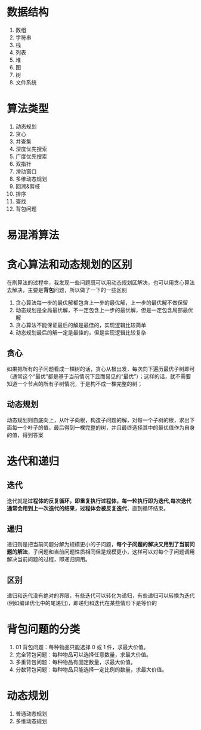 # 数据结构
1. 数组
2. 字符串
3. 栈
4. 列表
5. 堆
6. 图
7. 树
8. 文件系统
# 算法类型
1. 动态规划
2. 贪心
3. 并查集
4. 深度优先搜索
5. 广度优先搜索
6. 双指针
7. 滑动窗口
8. 多维动态规划
9. 回溯&剪枝
10. 排序
11. 查找
12. 背包问题
# 易混淆算法
# 贪心算法和动态规划的区别
在刷算法的过程中，我发现一些问题既可以用动态规划区解决，也可以用贪心算法去解决，主要是**背包**问题，所以做了一下的一些区别
1. 贪心算法每一步的最优解都包含上一步的最优解，上一步的最优解不做保留
2. 动态规划是全局最优解，不一定包含上一步的最优解，但是一定包含局部最优解
3. 贪心算法不能保证最后的解是最佳的，实现逻辑比较简单
4. 动态规划最后的解一定是最佳的，但是实现逻辑比较复杂
## 贪心
如果把所有的子问题看成一棵树的话，贪心从根出发，每次向下遍历最优子树即可（通常这个“最优”都是基于当前情况下显而易见的“最优”）；这样的话，就不需要知道一个节点的所有子树情况，于是构不成一棵完整的树；
## 动态规划
动态规划则自底向上，从叶子向根，构造子问题的解，对每一个子树的根，求出下面每一个叶子的值，最后得到一棵完整的树，并且最终选择其中的最优值作为自身的值，得到答案
# 迭代和递归
## 迭代
迭代就是**过程体的反复循环，即重复执行过程体，每一轮执行即为迭代,每次迭代通常会用到上一次迭代的结果，过程体会被反复迭代**，直到循环结束。
## 递归
递归则是把当前问题分解为规模更小的子问题，**每个子问题的解决又用到了当前问题的解法**，子问题和当前问题性质相同但是规模更小，这样可以对每个子问题调用解决当前问题的过程，即递归调用。
## 区别
递归和迭代没有绝对的界限，有些迭代可以转化为递归，有些递归可以转换为迭代(例如编译优化中的尾递归)，即递归和迭代在某些情形下是等价的

# 背包问题的分类
1. 01 背包问题：每种物品只能选择 0 或 1 件，求最大价值。
2. 完全背包问题：每种物品可以选择任意数量，求最大价值。
3. 多重背包问题：每种物品有固定数量，求最大价值。
4. 分数背包问题：每种物品只能选择一定比例的数量，求最大价值。

# 动态规划
1. 普通动态规划
2. 多维动态规划
